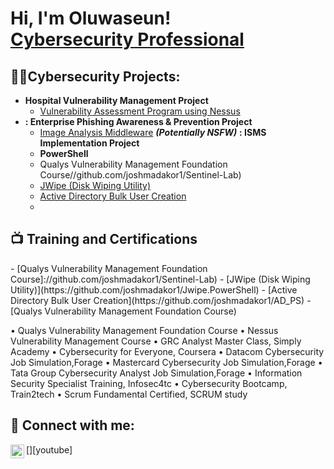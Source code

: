 <h1>Hi, I'm Oluwaseun! <br/><a href="https://github.com/oluwaseunasdenuga">Cybersecurity Professional</a>
<h2>👨‍💻Cybersecurity Projects:</h2>

- <b>Hospital Vulnerability Management Project</b>
  - [Vulnerability Assessment Program using Nessus](https://github.com/oluwaseunadenuga)
- <b>: Enterprise Phishing Awareness & Prevention Project</b>
  - [Image Analysis Middleware](https://github.com/joshmadakor1/4chan-Image-Analysis-Middleware-C964) <b><i>(Potentially NSFW)</b></i>
  <b>: ISMS Implementation Project</b>
  - <b>PowerShell</b>
  - Qualys Vulnerability Management Foundation Course//github.com/joshmadakor1/Sentinel-Lab)
  - [JWipe (Disk Wiping Utility)](https://github.com/joshmadakor1/Jwipe.PowerShell)
  - [Active Directory Bulk User Creation](https://github.com/joshmadakor1/AD_PS)
   - 
<h2>📺 Training and Certifications</h2>
  - [Qualys Vulnerability Management Foundation Course]://github.com/joshmadakor1/Sentinel-Lab)
  - [JWipe (Disk Wiping Utility)](https://github.com/joshmadakor1/Jwipe.PowerShell)
  - [Active Directory Bulk User Creation](https://github.com/joshmadakor1/AD_PS)
  - [Qualys Vulnerability Management Foundation Course)
  
•	Qualys Vulnerability Management Foundation Course
•	Nessus Vulnerability Management Course
•	GRC Analyst Master Class, Simply Academy
•	Cybersecurity for Everyone, Coursera
•	Datacom Cybersecurity Job Simulation,Forage
•	Mastercard Cybersecurity Job Simulation,Forage
•	Tata Group Cybersecurity Analyst Job Simulation,Forage
•	Information Security Specialist Training, Infosec4tc
•	Cybersecurity Bootcamp, Train2tech
•	Scrum Fundamental Certified, SCRUM study

<h2> 🤳 Connect with me:</h2>

[<img align="left" alt="JoshMadakor | YouTube" width="22px" src="https://cdn.jsdelivr.net/npm/simple-icons@v3/icons/youtube.svg" />][youtube]

[linkedin]: https://linkedin.com/in/joshmadakor

<!--
**oluwaseunadenuga/oluwaseun_adenuga** is a ✨ _special_ ✨ repository because its `README.md` (this file) appears on your GitHub profile.

Here are some ideas to get you started:

- 🔭 I’m currently working on ...
- 🌱 I’m currently learning ...
- 👯 I’m looking to collaborate on ...
- 🤔 I’m looking for help with ...
- 💬 Ask me about ...
- 📫 How to reach me: ...
- 😄 Pronouns: ...
- ⚡ Fun fact: ...
-->

